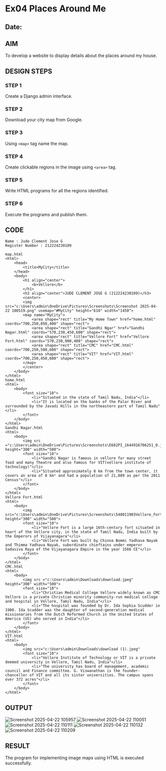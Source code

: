 # Ex04 Places Around Me
## Date: 

## AIM
To develop a website to display details about the places around my house.

## DESIGN STEPS

### STEP 1
Create a Django admin interface.

### STEP 2
Download your city map from Google.

### STEP 3
Using ```<map>``` tag name the map.

### STEP 4
Create clickable regions in the image using ```<area>``` tag.

### STEP 5
Write HTML programs for all the regions identified.

### STEP 6
Execute the programs and publish them.

## CODE
~~~
Name : Jude Clement Jose G
Register Number : 212224230109
~~~
~~~
map.html
<html>
    <head>
        <title>MyCity</title>
    </head>
    <body>
        <h1 align="center">
            <b>Vellore</b>
        </h1>
        <h3 align="center">JUDE CLEMENT JOSE G (212224230109)</h3>
        <center>
        <img src="c:\Users\admin\OneDrive\Pictures\Screenshots\Screenshot 2025-04-22 100519.png" usemap="#MyCity" height="610" width="1450">
        <map name="MyCity">
            <area shape="rect" title="My Home Town" href="home.html" coords="700,250,850,400" shape="rect">
            <area shape="rect" title="Gandhi Ngar" href="Gandhi Nagar.html" coords="570,230,450,600" shape="rect">
            <area shape="rect" title="Vellore Fort" href="Vellore Fort.html" coords="570,230,900,400" shape="rect">
            <area shape="rect" title="CMC" href="CMC.html" coords="700,250,500,600" shape="rect">
            <area shape="rect" title="VIT" href="VIT.html" coords="700,250,450,600" shape="rect">
        </map>
        </center>
    </body>
</html>
home.html
<html>
    <body>
        <font size="10">
            <li>"Situated in the state of Tamil Nadu, India"</li>
            <li>"It is located on the banks of the Palar River and surrounded by the Javadi Hills in the northeastern part of Tamil Nadu"</li>
        </font>
    </body>
</html> 
Gandhi Nagar.html
<html>
    <body>
        <img src ="c:\Users\admin\OneDrive\Pictures\Screenshots\E682PI_1644916706251_0.jpeg" height="300" width="500">
        <font size="10">
            <li>"Gandhi Nagar is famous in vellore for many street food and many Theatre and also famous for VIT(vellore institute of technology)"</li>
            <li>"Situated approximately 8 km from the town center, it covers an area of 8 km² and had a population of 21,889 as per the 2011 Census"</li>
        </font>
    </body>
</html>
Vellore Fort.html
<html>
    <body>
        <img src="c:\Users\admin\OneDrive\Pictures\Screenshots\548011903Vellore_Fort_Main.jpg" height="300" width="500">
        <font size="10">            
            <li>"Vellore Fort is a large 16th-century fort situated in heart of the Vellore city, in the state of Tamil Nadu, India built by the Emperors of Vijayanagara"</li>
            <li>"Vellore Fort was built by Chinna Bommi Yadhava Nayak and Thimma Yadhava Nayak, subordinate chieftains under emperor Sadasiva Raya of the Vijayanagara Empire in the year 1566 CE"</li>
        </font>
    </body>
</html>
CMC.html
<html>
    <body>
        <img src ="c:\Users\admin\Downloads\download.jpeg" height="300" width="500">
        <font size="10">
            <li>"Christian Medical College Vellore widely known as CMC Vellore is a private Christian minority community-run medical college and hospital in Vellore, Tamil Nadu, India"</li>
            <li>"The hospital was founded by Dr. Ida Sophia Scudder in 1900. Ida Scudder was the daughter of second-generation medical missionaries from the Dutch Reformed Church in the United States of America (US) who served in India"</li>
        </font>
    </body>
</html>
VIT.html
<html>
    <body>
        <img src="c:\Users\admin\Downloads\download (1).jpeg"
        <font size="10">
            <li>"Vellore Institute of Technology or VIT is a private deemed university in Vellore, Tamil Nadu, India"</li>
            <li>"The university has board of management, academic council and Finance committee. G. Viswanathan is the founder-chancellor of VIT and all its sister universities. The campus spans over 372 acres"</li>
        </font>
    </body>
</html>
~~~
## OUTPUT
![Screenshot 2025-04-22 105957](https://github.com/user-attachments/assets/664fa483-8b01-4c59-85db-07e78cf9c489)
![Screenshot 2025-04-22 110051](https://github.com/user-attachments/assets/f6e3e08f-2e3d-46b0-9eb3-fdb4aacd09dc)
![Screenshot 2025-04-22 110111](https://github.com/user-attachments/assets/e7613a61-c615-4432-b894-1c3c0d9f3f68)
![Screenshot 2025-04-22 110132](https://github.com/user-attachments/assets/9bc0eaa4-c246-4529-8ed8-96b2641b2224)
![Screenshot 2025-04-22 110209](https://github.com/user-attachments/assets/8cc257c8-0420-4435-a754-7190716801bb)




## RESULT
The program for implementing image maps using HTML is executed successfully.
